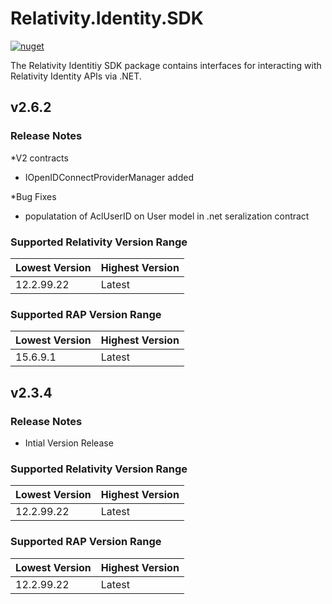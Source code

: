 # Relativity.Identity.SDK

[![nuget](https://img.shields.io/nuget/v/Relativity.Identity.SDK.svg)](https://www.nuget.org/packages/Relativity.Identity.SDK)

The Relativity Identitiy SDK package contains interfaces for interacting with Relativity Identity APIs via .NET.

## v2.6.2

### Release Notes

*V2 contracts
- IOpenIDConnectProviderManager added

*Bug Fixes
- populatation of AclUserID on User model in .net seralization contract

### Supported Relativity Version Range

Lowest Version | Highest Version
--- | ---
12.2.99.22 | Latest

### Supported RAP Version Range

Lowest Version | Highest Version
--- | ---
15.6.9.1 | Latest

## v2.3.4

### Release Notes

* Intial Version Release

### Supported Relativity Version Range

Lowest Version | Highest Version
--- | ---
12.2.99.22 | Latest

### Supported RAP Version Range

Lowest Version | Highest Version
--- | ---
12.2.99.22 | Latest
